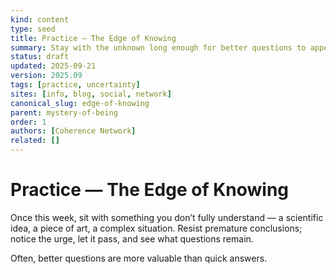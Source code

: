 ```yaml
---
kind: content
type: seed
title: Practice — The Edge of Knowing
summary: Stay with the unknown long enough for better questions to appear.
status: draft
updated: 2025-09-21
version: 2025.09
tags: [practice, uncertainty]
sites: [info, blog, social, network]
canonical_slug: edge-of-knowing
parent: mystery-of-being
order: 1
authors: [Coherence Network]
related: []
---
```


# Practice — The Edge of Knowing

Once this week, sit with something you don’t fully understand — a scientific idea, a piece of art, a complex situation. Resist premature conclusions; notice the urge, let it pass, and see what questions remain.

Often, better questions are more valuable than quick answers.

